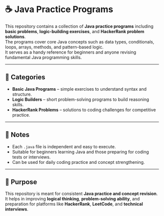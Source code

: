 # ☕ Java Practice Programs

This repository contains a collection of **Java practice programs** including **basic problems**, **logic-building exercises**, and **HackerRank problem solutions**.  
The programs cover core Java concepts such as data types, conditionals, loops, arrays, methods, and pattern-based logic.  
It serves as a handy reference for beginners and anyone revising fundamental Java programming skills.

---

## 🧩 Categories

- **Basic Java Programs** – simple exercises to understand syntax and structure.
- **Logic Builders** – short problem-solving programs to build reasoning skills.
- **HackerRank Problems** – solutions to coding challenges for competitive practice.

---

## 🧠 Notes

- Each `.java` file is independent and easy to execute.
- Suitable for beginners learning Java and those preparing for coding tests or interviews.
- Can be used for daily coding practice and concept strengthening.

---

## 📘 Purpose

This repository is meant for consistent **Java practice and concept revision**.  
It helps in improving **logical thinking**, **problem-solving ability**, and preparation for platforms like **HackerRank**, **LeetCode**, and **technical interviews**.
